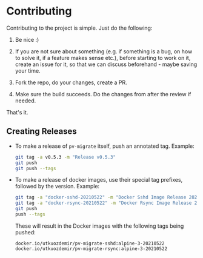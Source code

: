 # Contributing

Contributing to the project is simple. Just do the following:

1. Be nice :)

2. If you are not sure about something (e.g. if something is a bug, on how to solve it, if a feature makes sense etc.),
   before starting to work on it, create an issue for it, so that we can discuss beforehand - maybe saving your time.

3. Fork the repo, do your changes, create a PR.

4. Make sure the build succeeds. Do the changes from after the review if needed.

That's it.

## Creating Releases

- To make a release of `pv-migrate` itself, push an annotated tag. Example:
  ```bash
  git tag -a v0.5.3 -m "Release v0.5.3"
  git push
  git push --tags
  ```

- To make a release of docker images, use their special tag prefixes, followed by the version. Example:
  ```bash
  git tag -a "docker-sshd-20210522" -m "Docker Sshd Image Release 20210522"
  git tag -a "docker-rsync-20210522" -m "Docker Rsync Image Release 20210522"
  git push
  push --tags
  ```
  These will result in the Docker images with the following tags being pushed:
  ```
  docker.io/utkuozdemir/pv-migrate-sshd:alpine-3-20210522
  docker.io/utkuozdemir/pv-migrate-rsync:alpine-3-20210522
  ```
